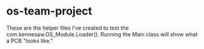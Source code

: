 # os-team-project
These are the helper files I've created to test the com.kennesaw.OS_Module.Loader().
Running the Main class will show what a PCB "looks like."
